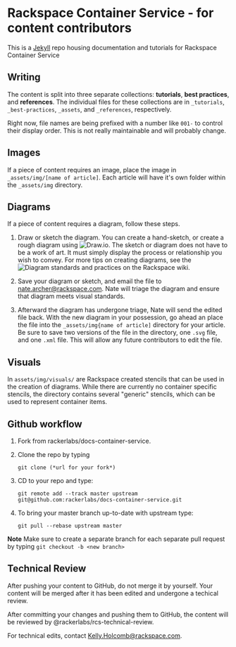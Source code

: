 # Rackspace Container Service - for content contributors

This is a [Jekyll](http://jekyllrb.com/) repo housing documentation and tutorials for Rackspace Container Service


## Writing

The content is split into three separate collections: **tutorials**, **best practices**, and **references**. The individual files for these collections are in `_tutorials`, `_best-practices`, `_assets`, and `_references`, respectively.

Right now, file names are being prefixed with a number like `001-` to control their display order. This is not really maintainable and will probably change.

## Images

If a piece of content requires an image, place the image in `_assets/img/[name of article]`.
Each article will have it's own folder within the `_assets/img` directory.

## Diagrams

If a piece of content requires a diagram, follow these steps.

1. Draw or sketch the diagram. You can create a hand-sketch, or create a rough diagram
   using ![Draw.io](https://www.draw.io/). The sketch or diagram does not have to be a work of art. It must simply
   display the process or relationship you wish to convey. For more tips on creating diagrams,
   see the ![Diagram standards and practices](https://one.rackspace.com/display/devdoc/Diagram+standards+and+practices) on the
   Rackspace wiki.

2. Save your diagram or sketch, and email the file to nate.archer@rackspace.com.
   Nate will triage the diagram and ensure that diagram meets visual standards.

3. Afterward the diagram has undergone triage, Nate will send the edited file
   back. With the new diagram in your possession, go ahead an place the file into the
   `_assets/img{name of article]` directory for your article. Be sure to save two versions 
   of the file in the directory, one `.svg` file, and one `.xml` file. This will allow any future 
   contributors to edit the file.

## Visuals

In `assets/img/visuals/` are Rackspace created stencils that can be used in the creation of diagrams. 
While there are currently no container specific stencils, the directory contains several "generic" stencils,
which can be used to represent container items. 

## Github workflow

1. Fork from rackerlabs/docs-container-service.
2. Clone the repo by typing

    `git clone (*url for your fork*)`

3. CD to your repo and type:

    `git remote add --track master upstream git@github.com:rackerlabs/docs-container-service.git`

4. To bring your master branch up-to-date with upstream type:

	 `git pull --rebase upstream master`


**Note** Make sure to create a separate branch for each separate pull request by typing `git checkout -b <new branch>`

## Technical Review

After pushing your content to GitHub, do not merge it by yourself. Your content will be merged after it has been edited and undergone a techical review.

After committing your changes and pushing them to GitHub, the content will be reviewed by @rackerlabs/rcs-technical-review.

For technical edits, contact Kelly.Holcomb@rackspace.com.
